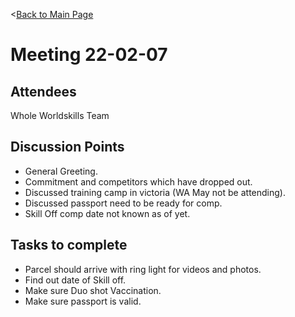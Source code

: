 <[Back to Main Page](https://github.com/ChristopherFitzsimons/WorldSkills2022Cybersecurity)

# Meeting 22-02-07
## Attendees
Whole Worldskills Team

## Discussion Points
- General Greeting.
- Commitment and competitors which have dropped out.
- Discussed training camp in victoria (WA May not be attending).
- Discussed passport need to be ready for comp.
- Skill Off comp date not known as of yet.

## Tasks to complete
- Parcel should arrive with ring light for videos and photos.
- Find out date of Skill off.
- Make sure Duo shot Vaccination.
- Make sure passport is valid.

